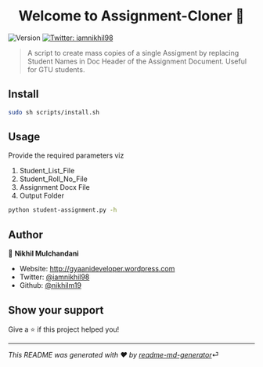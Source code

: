 <h1 align="center">Welcome to Assignment-Cloner 👋</h1>
<p>
  <img alt="Version" src="https://img.shields.io/badge/version-1.0.0-blue.svg?cacheSeconds=2592000" />
  <a href="https://twitter.com/iamnikhil98" target="_blank">
    <img alt="Twitter: iamnikhil98" src="https://img.shields.io/twitter/follow/iamnikhil98.svg?style=social" />
  </a>
</p>

> A script to create mass copies of a single Assigment by replacing Student Names in Doc Header of the Assignment Document. Useful for GTU students.

## Install

```sh
sudo sh scripts/install.sh
```

## Usage

Provide the required parameters viz 
1) Student_List_File 
2) Student_Roll_No_File
2) Assignment Docx File
3) Output Folder
```sh
python student-assignment.py -h
```


## Author

👤 **Nikhil Mulchandani**

* Website: http://gyaanideveloper.wordpress.com
* Twitter: [@iamnikhil98](https://twitter.com/iamnikhil98)
* Github: [@nikhilm19](https://github.com/nikhilm19)

## Show your support

Give a ⭐️ if this project helped you!

***
_This README was generated with ❤️ by [readme-md-generator](https://github.com/kefranabg/readme-md-generator)_⏎ 
